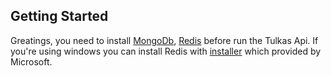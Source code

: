 ## Getting Started

Greatings, you need to install [MongoDb](https://www.mongodb.com/try/download/community), [Redis](https://redis.io/download) before run the Tulkas Api. If you're using windows you can install Redis with [installer](https://github.com/microsoftarchive/redis/releases/download/win-3.0.504/Redis-x64-3.0.504.msi) which provided by Microsoft.
